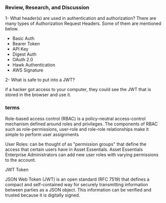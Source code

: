 ### Review, Research, and Discussion
1- What header(s) are used in authentication and authorization? 
There are many types of Authorization Request Headers. Some of them are mentioned below.

- Basic Auth
- Bearer Token
- API Key
- Digest Auth
- OAuth 2.0
- Hawk Authentication
- AWS Signature


2- What is safe to put into a JWT?

 if a hacker got access to your computer, they could see the JWT that is stored in the browser and use it.

 
### terms
Role-based access control (RBAC) is a policy-neutral access-control mechanism defined around roles and privileges. The components of RBAC such as role-permissions, user-role and role-role relationships make it simple to perform user assignments

User Roles: can be thought of as "permission groups" that define the access that certain users have in Asset Essentials. Asset Essentials Enterprise Administrators can add new user roles with varying permissions to the account.

JWT Token

JSON Web Token (JWT) is an open standard (RFC 7519) that defines a compact and self-contained way for securely transmitting information between parties as a JSON object. This information can be verified and trusted because it is digitally signed.